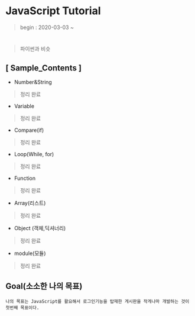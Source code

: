 # JavaScript Tutorial

> begin : 2020-03-03 ~ 

#
> 파이썬과 비슷

## [ Sample_Contents ]

* Number&String
> 정리 완료

* Variable
> 정리 완료

* Compare(if)
> 정리 완료

* Loop(While, for)
> 정리 완료

* Function
> 정리 완료

* Array(리스트)
> 정리 완료

* Object (객체,딕셔너리)
> 정리 완료

* module(모듈)
> 정리 완료


## Goal(소소한 나의 목표)
```
나의 목표는 JavaScript를 활요해서 로그인기능을 탑재한 게시판을 작게나마 개발하는 것이 첫번째 목표이다.
```
